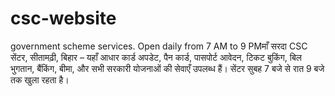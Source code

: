 # csc-website
 government scheme services. Open daily from 7 AM to 9 PMमाँ सरदा CSC सेंटर, सीतामढ़ी, बिहार – यहाँ आधार कार्ड अपडेट, पैन कार्ड, पासपोर्ट आवेदन, टिकट बुकिंग, बिल भुगतान, बैंकिंग, बीमा, और सभी सरकारी योजनाओं की सेवाएँ उपलब्ध हैं। सेंटर सुबह 7 बजे से रात 9 बजे तक खुला रहता है।
